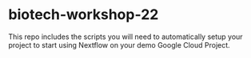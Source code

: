 # biotech-workshop-22
This repo includes the scripts you will need to automatically setup your project to start using Nextflow on your demo Google Cloud Project.
